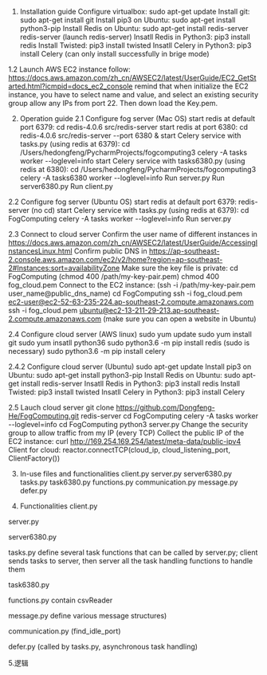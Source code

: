 1. Installation guide
Configure virtualbox:
sudo apt-get update
Install git:
sudo apt-get install git
Install pip3 on Ubuntu:
sudo apt-get install python3-pip
Install Redis on Ubuntu:
sudo apt-get install redis-server
redis-server (launch redis-server)
Insatll Redis in Python3:
pip3 install redis
Install Twisted:
pip3 install twisted
Insatll Celery in Python3:
pip3 install Celery   (can only install successfully in brige mode)

1.2 Launch AWS EC2 instance
follow: https://docs.aws.amazon.com/zh_cn/AWSEC2/latest/UserGuide/EC2_GetStarted.html?icmpid=docs_ec2_console
remind that when initialize the EC2 instance, you have to select name and value, and select an existing security group allow any IPs from port 22. Then down load the Key.pem.

2. Operation guide 
2.1 Configure fog server (Mac OS)
start redis at default port 6379:
cd redis-4.0.6
src/redis-server 
start redis at port 6380:
cd redis-4.0.6
src/redis-server --port 6380 &
start Celery service with tasks.py (using redis at 6379):
cd /Users/hedongfeng/PycharmProjects/fogcomputing3
celery -A tasks worker --loglevel=info
start Celery service with tasks6380.py (using redis at 6380):
cd /Users/hedongfeng/PycharmProjects/fogcomputing3
celery -A tasks6380 worker --loglevel=info
Run server.py
Run server6380.py
Run client.py

2.2 Configure fog server (Ubuntu OS)
start redis at default port 6379:
redis-server (no cd)
start Celery service with tasks.py (using redis at 6379):
cd FogComputing
celery -A tasks worker --loglevel=info
Run server.py

2.3 Connect to cloud server
Confirm the user name of different instances in https://docs.aws.amazon.com/zh_cn/AWSEC2/latest/UserGuide/AccessingInstancesLinux.html
Confirm public DNS in https://ap-southeast-2.console.aws.amazon.com/ec2/v2/home?region=ap-southeast-2#Instances:sort=availabilityZone
Make sure the key file is private: 
cd FogComputing
(chmod 400 /path/my-key-pair.pem)
chmod 400 fog_cloud.pem
Connect to the EC2 instance: 
(ssh -i /path/my-key-pair.pem user_name@public_dns_name)
cd FogComputing
ssh -i fog_cloud.pem ec2-user@ec2-52-63-235-224.ap-southeast-2.compute.amazonaws.com
ssh -i fog_cloud.pem ubuntu@ec2-13-211-29-213.ap-southeast-2.compute.amazonaws.com
(make sure you can open a website in Ubuntu)

2.4 Configure cloud server (AWS linux)
sudo yum update
sudo yum install git
sudo yum insatll python36
sudo python3.6 -m pip install redis (sudo is necessary)
sudo python3.6 -m pip install celery

2.4.2 Configure cloud server (Ubuntu)
sudo apt-get update
Install pip3 on Ubuntu:
sudo apt-get install python3-pip
Install Redis on Ubuntu:
sudo apt-get install redis-server
Insatll Redis in Python3:
pip3 install redis
Install Twisted:
pip3 install twisted
Insatll Celery in Python3:
pip3 install Celery

2.5 Lauch cloud server
git clone https://github.com/Dongfeng-He/FogComputing.git
redis-server
cd FogComputing
celery -A tasks worker --loglevel=info
cd FogComputing
python3 server.py
Change the security group to allow traffic from my IP (every TCP)
Collect the public IP of the EC2 instance:
curl http://169.254.169.254/latest/meta-data/public-ipv4
Client for cloud:
reactor.connectTCP(cloud_ip, cloud_listening_port, ClientFactory())



3. In-use files and functionalities
client.py
server.py
server6380.py
tasks.py 
task6380.py
functions.py 
communication.py 
message.py 
defer.py 	
		  
4. Functionalities
client.py

server.py

server6380.py

tasks.py 
define several task functions that can be called by server.py; client sends tasks to server, then server all the task handling functions to handle them

task6380.py


functions.py 
contain csvReader

message.py 
define various message structures)

communication.py (find_idle_port)

defer.py (called by tasks.py, asynchronous task handling)

5.逻辑
